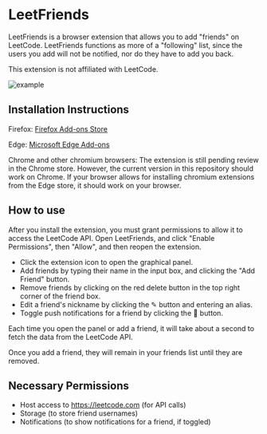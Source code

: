 # LeetFriends

LeetFriends is a browser extension that allows you to add "friends" on LeetCode. LeetFriends functions as more of a "following" list, since the users you add will not be notified, nor do they have to add you back.

This extension is not affiliated with LeetCode.

![example](https://raw.githubusercontent.com/ericanderson2/leet-friends/main/example.png)

## Installation Instructions

Firefox: [Firefox Add-ons Store](https://addons.mozilla.org/en-US/firefox/addon/leetfriends/)

Edge: [Microsoft Edge Add-ons](https://microsoftedge.microsoft.com/addons/detail/leetfriends/bidcgeceaakflgkjapkaajgcdhepfimn)

Chrome and other chromium browsers: The extension is still pending review in the Chrome store. However, the current version in this repository should work on Chrome. If your browser allows for installing chromium extensions from the Edge store, it should work on your browser.

## How to use

After you install the extension, you must grant permissions to allow it to access the LeetCode API. Open LeetFriends, and click "Enable Permissions", then "Allow", and then reopen the extension.

- Click the extension icon to open the graphical panel.
- Add friends by typing their name in the input box, and clicking the "Add Friend" button.
- Remove friends by clicking on the red delete button in the top right corner of the friend box.
- Edit a friend's nickname by clicking the ✎ button and entering an alias.
- Toggle push notifications for a friend by clicking the 🔔 button.

Each time you open the panel or add a friend, it will take about a second to fetch the data from the LeetCode API.

Once you add a friend, they will remain in your friends list until they are removed.

## Necessary Permissions
- Host access to https://leetcode.com (for API calls)
- Storage (to store friend usernames)
- Notifications (to show notifications for a friend, if toggled)
